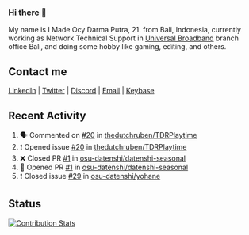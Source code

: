 ### Hi there 👋

My name is I Made Ocy Darma Putra, 21. from Bali, Indonesia, currently working as Network Technical Support in [Universal Broadband](https://universal.net.id) branch office Bali, and doing some hobby like gaming, editing, and others.

## Contact me

[LinkedIn](https://linkedin.com/in/troke) | [Twitter](https://twitter.com/darma_ochi) | [Discord](https://link.troke.id/discord) | <a href="mailto:ochi@troke.id">Email</a> | [Keybase](https://keybase.io/troke)

## Recent Activity

<!--START_SECTION:activity-->
1. 🗣 Commented on [#20](https://github.com/thedutchruben/TDRPlaytime/issues/20) in [thedutchruben/TDRPlaytime](https://github.com/thedutchruben/TDRPlaytime)
2. ❗️ Opened issue [#20](https://github.com/thedutchruben/TDRPlaytime/issues/20) in [thedutchruben/TDRPlaytime](https://github.com/thedutchruben/TDRPlaytime)
3. ❌ Closed PR [#1](https://github.com/osu-datenshi/datenshi-seasonal/pull/1) in [osu-datenshi/datenshi-seasonal](https://github.com/osu-datenshi/datenshi-seasonal)
4. 💪 Opened PR [#1](https://github.com/osu-datenshi/datenshi-seasonal/pull/1) in [osu-datenshi/datenshi-seasonal](https://github.com/osu-datenshi/datenshi-seasonal)
5. ❗️ Closed issue [#29](https://github.com/osu-datenshi/yohane/issues/29) in [osu-datenshi/yohane](https://github.com/osu-datenshi/yohane)
<!--END_SECTION:activity-->

## Status

[![Contribution Stats](https://github-contribution-stats.vercel.app/api/?username=troke12)](https://github.com/LordDashMe/github-contribution-stats/)
